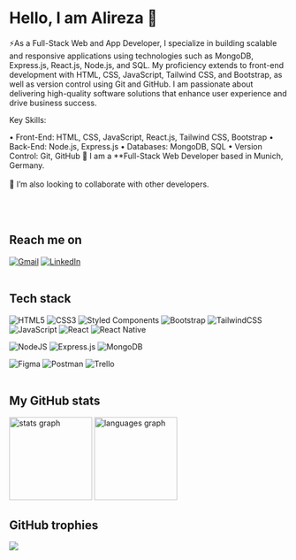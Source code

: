 # Hello, I am Alireza 👋
⚡As a Full-Stack Web and App Developer, I specialize in building scalable and responsive applications using technologies such as MongoDB, Express.js, React.js, Node.js, and SQL. My proficiency extends to front-end development with HTML, CSS, JavaScript, Tailwind CSS, and Bootstrap, as well as version control using Git and GitHub. I am passionate about delivering high-quality software solutions that enhance user experience and drive business success.

Key Skills:

• Front-End: HTML, CSS, JavaScript, React.js, Tailwind CSS, Bootstrap
• Back-End: Node.js, Express.js
• Databases: MongoDB, SQL
• Version Control: Git, GitHub
🌱 I am a **Full-Stack Web Developer based in Munich, Germany. <br><br>
🤝 I’m also looking to collaborate with other developers.<br><br>
<br>
<br>

## Reach me on

[![Gmail](https://img.shields.io/badge/Gmail-D14836?style=for-the-badge&logo=gmail&logoColor=white)](mailto:Alireza.baghbann@gmail.com)
[![LinkedIn](https://img.shields.io/badge/LinkedIn-0077B5?style=for-the-badge&logo=linkedin&logoColor=white)](https://linkedin.com/in/Alireza-baghbann)
<br>
<br>

## Tech stack

![HTML5](https://img.shields.io/badge/html5-%23E34F26.svg?style=for-the-badge&logo=html5&logoColor=white)
![CSS3](https://img.shields.io/badge/css3-%231572B6.svg?style=for-the-badge&logo=css3&logoColor=white)
![Styled Components](https://img.shields.io/badge/styled--components-DB7093?style=for-the-badge&logo=styled-components&logoColor=white)
![Bootstrap](https://img.shields.io/badge/bootstrap-%23563D7C.svg?style=for-the-badge&logo=bootstrap&logoColor=white)
![TailwindCSS](https://img.shields.io/badge/tailwindcss-%2338B2AC.svg?style=for-the-badge&logo=tailwind-css&logoColor=white)
![JavaScript](https://img.shields.io/badge/javascript-%23323330.svg?style=for-the-badge&logo=javascript&logoColor=%23F7DF1E)
![React](https://img.shields.io/badge/react-%2320232a.svg?style=for-the-badge&logo=react&logoColor=%2361DAFB)
![React Native](https://img.shields.io/badge/react_native-%2320232a.svg?style=for-the-badge&logo=react&logoColor=%2361DAFB)

![NodeJS](https://img.shields.io/badge/node.js-6DA55F?style=for-the-badge&logo=node.js&logoColor=white)
![Express.js](https://img.shields.io/badge/express.js-%23404d59.svg?style=for-the-badge&logo=express&logoColor=%2361DAFB)
![MongoDB](https://img.shields.io/badge/MongoDB-%234ea94b.svg?style=for-the-badge&logo=mongodb&logoColor=white)

![Figma](https://img.shields.io/badge/figma-%23F24E1E.svg?style=for-the-badge&logo=figma&logoColor=white)
![Postman](https://img.shields.io/badge/Postman-FF6C37?style=for-the-badge&logo=postman&logoColor=white)
![Trello](https://img.shields.io/badge/Trello-%23026AA7.svg?style=for-the-badge&logo=Trello&logoColor=white)
<br>
<br>

## My GitHub stats

<!--
![](https://github-readme-stats.vercel.app/api?username=anoj-kt&theme=radical&hide_border=false&include_all_commits=false&count_private=false)
![](https://github-readme-stats.vercel.app/api/top-langs/?username=anoj-kt&theme=radical&hide_border=false&include_all_commits=false&count_private=false&layout=compact)
<br>
<br>
-->

<div align="left">
  <img src="https://github-readme-stats.vercel.app/api?username=anoj-kt&theme=radical&hide_border=false&include_all_commits=false&count_private=false" height="150" alt="stats graph"  />
  <img src="https://github-readme-stats.vercel.app/api/top-langs/?username=anoj-kt&theme=radical&hide_border=false&include_all_commits=false&count_private=false&layout=compact" height="150" alt="languages graph"  />
</div>

## GitHub trophies

![](https://github-profile-trophy.vercel.app/?username=anoj-kt&theme=radical&no-frame=false&no-bg=false&margin-w=4)
